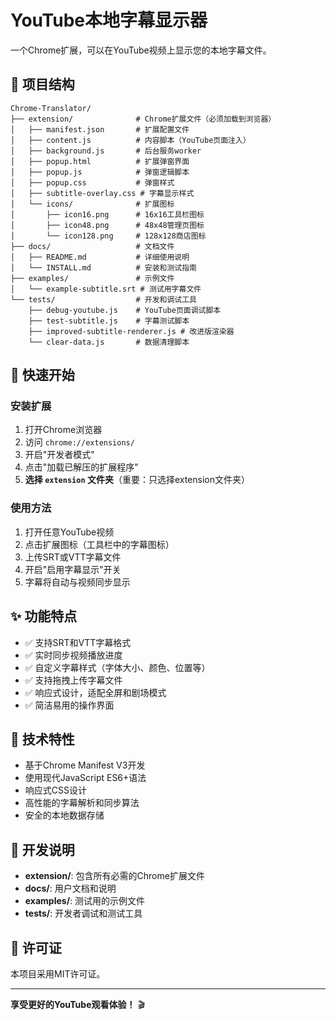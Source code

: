 # YouTube本地字幕显示器

一个Chrome扩展，可以在YouTube视频上显示您的本地字幕文件。

## 📁 项目结构

```
Chrome-Translator/
├── extension/              # Chrome扩展文件（必须加载到浏览器）
│   ├── manifest.json       # 扩展配置文件
│   ├── content.js          # 内容脚本（YouTube页面注入）
│   ├── background.js       # 后台服务worker
│   ├── popup.html          # 扩展弹窗界面
│   ├── popup.js            # 弹窗逻辑脚本
│   ├── popup.css           # 弹窗样式
│   ├── subtitle-overlay.css # 字幕显示样式
│   └── icons/              # 扩展图标
│       ├── icon16.png      # 16x16工具栏图标
│       ├── icon48.png      # 48x48管理页图标
│       └── icon128.png     # 128x128商店图标
├── docs/                   # 文档文件
│   ├── README.md           # 详细使用说明
│   └── INSTALL.md          # 安装和测试指南
├── examples/               # 示例文件
│   └── example-subtitle.srt # 测试用字幕文件
└── tests/                  # 开发和调试工具
    ├── debug-youtube.js    # YouTube页面调试脚本
    ├── test-subtitle.js    # 字幕测试脚本
    ├── improved-subtitle-renderer.js # 改进版渲染器
    └── clear-data.js       # 数据清理脚本
```

## 🚀 快速开始

### 安装扩展
1. 打开Chrome浏览器
2. 访问 `chrome://extensions/`
3. 开启"开发者模式"
4. 点击"加载已解压的扩展程序"
5. **选择 `extension` 文件夹**（重要：只选择extension文件夹）

### 使用方法
1. 打开任意YouTube视频
2. 点击扩展图标（工具栏中的字幕图标）
3. 上传SRT或VTT字幕文件
4. 开启"启用字幕显示"开关
5. 字幕将自动与视频同步显示

## ✨ 功能特点

- ✅ 支持SRT和VTT字幕格式
- ✅ 实时同步视频播放进度
- ✅ 自定义字幕样式（字体大小、颜色、位置等）
- ✅ 支持拖拽上传字幕文件
- ✅ 响应式设计，适配全屏和剧场模式
- ✅ 简洁易用的操作界面

## 📝 技术特性

- 基于Chrome Manifest V3开发
- 使用现代JavaScript ES6+语法
- 响应式CSS设计
- 高性能的字幕解析和同步算法
- 安全的本地数据存储

## 🔧 开发说明

- **extension/**: 包含所有必需的Chrome扩展文件
- **docs/**: 用户文档和说明
- **examples/**: 测试用的示例文件
- **tests/**: 开发者调试和测试工具

## 📄 许可证

本项目采用MIT许可证。

---

**享受更好的YouTube观看体验！** 🎬
